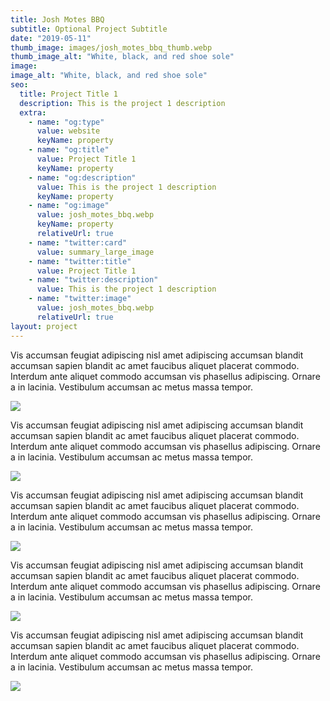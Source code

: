 ```yaml
---
title: Josh Motes BBQ
subtitle: Optional Project Subtitle
date: "2019-05-11"
thumb_image: images/josh_motes_bbq_thumb.webp
thumb_image_alt: "White, black, and red shoe sole"
image:
image_alt: "White, black, and red shoe sole"
seo:
  title: Project Title 1
  description: This is the project 1 description
  extra:
    - name: "og:type"
      value: website
      keyName: property
    - name: "og:title"
      value: Project Title 1
      keyName: property
    - name: "og:description"
      value: This is the project 1 description
      keyName: property
    - name: "og:image"
      value: josh_motes_bbq.webp
      keyName: property
      relativeUrl: true
    - name: "twitter:card"
      value: summary_large_image
    - name: "twitter:title"
      value: Project Title 1
    - name: "twitter:description"
      value: This is the project 1 description
    - name: "twitter:image"
      value: josh_motes_bbq.webp
      relativeUrl: true
layout: project
---
```


Vis accumsan feugiat adipiscing nisl amet adipiscing accumsan blandit accumsan sapien blandit ac amet faucibus aliquet placerat commodo. Interdum ante aliquet commodo accumsan vis phasellus adipiscing. Ornare a in lacinia. Vestibulum accumsan ac metus massa tempor.

![](/images/josh_motes_bbq-wireframes.webp)

Vis accumsan feugiat adipiscing nisl amet adipiscing accumsan blandit accumsan sapien blandit ac amet faucibus aliquet placerat commodo. Interdum ante aliquet commodo accumsan vis phasellus adipiscing. Ornare a in lacinia. Vestibulum accumsan ac metus massa tempor.

![](/images/josh_motes_bbq_2.webp)

Vis accumsan feugiat adipiscing nisl amet adipiscing accumsan blandit accumsan sapien blandit ac amet faucibus aliquet placerat commodo. Interdum ante aliquet commodo accumsan vis phasellus adipiscing. Ornare a in lacinia. Vestibulum accumsan ac metus massa tempor.

![](/images/josh_motes_bbq_3.webp)

Vis accumsan feugiat adipiscing nisl amet adipiscing accumsan blandit accumsan sapien blandit ac amet faucibus aliquet placerat commodo. Interdum ante aliquet commodo accumsan vis phasellus adipiscing. Ornare a in lacinia. Vestibulum accumsan ac metus massa tempor.

![](/images/josh_motes_bbq_4.webp)

Vis accumsan feugiat adipiscing nisl amet adipiscing accumsan blandit accumsan sapien blandit ac amet faucibus aliquet placerat commodo. Interdum ante aliquet commodo accumsan vis phasellus adipiscing. Ornare a in lacinia. Vestibulum accumsan ac metus massa tempor.

![](/images/josh_motes_bbq_5.webp)
